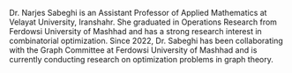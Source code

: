 Dr. Narjes Sabeghi is an Assistant Professor of Applied Mathematics at Velayat University, Iranshahr. She graduated in Operations Research from Ferdowsi University of Mashhad and has a strong research interest in combinatorial optimization. Since 2022, Dr. Sabeghi has been collaborating with the Graph Committee at Ferdowsi University of Mashhad and is currently conducting research on optimization problems in graph theory.
